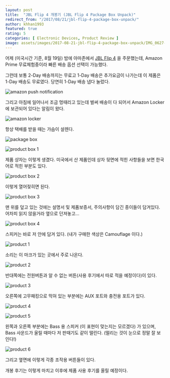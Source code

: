```yaml
---
layout: post
title:  "JBL Flip 4 개봉기 (JBL Flip 4 Package Box Unpack)"
redirect_from: "/2017/08/21/jbl-flip-4-package-box-unpack/"
author: khhan1993
featured: true
rating: 5
categories: [ Electronic Devices, Product Review ]
image: assets/images/2017-08-21-jbl-flip-4-package-box-unpack/IMG_0627-1.jpg
---
```


어제 (미국시간 기준, 8월 19일) 밤에 아마존에서 [JBL Flip 4](http://www.jbl.com/bluetooth-speakers/JBL+Flip+4.html) 을 주문했는데, Amazon Prime 무료체험중이라 빠른 배송 옵션 선택이 가능했다.

그런데 보통 2-Day 배송까지는 무료고 1-Day 배송은 추가요금이 나가는데 이 제품은 1-Day 배송도 무료였다.
당연히 1-Day 배송 냅다 눌렀다.

![amazon push notification](/assets/images/2017-08-21-jbl-flip-4-package-box-unpack/IMG_0627-1.jpg)

그리고 아침에 일어나서 조금 멍때리고 있는데 벌써 배송이 다 되어서 Amazon Locker에 보관되어 있다는 알림이 왔다.

![amazon locker](/assets/images/2017-08-21-jbl-flip-4-package-box-unpack/IMG_0625.jpg)

항상 택배를 받을 때는 가슴이 설렌다.

![package box](/assets/images/2017-08-21-jbl-flip-4-package-box-unpack/IMG_0626.jpg)

![product box 1](/assets/images/2017-08-21-jbl-flip-4-package-box-unpack/IMG_0627.jpg)

제품 샹자는 이렇게 생겼다. 미국에서 산 제품인데 상자 뒷면에 적힌 사항들을 보면 한국어로 적힌 부분도 있다.

![product box 2](/assets/images/2017-08-21-jbl-flip-4-package-box-unpack/IMG_0628.jpg)

이렇게 열어젖히면 된다.

![product box 3](/assets/images/2017-08-21-jbl-flip-4-package-box-unpack/IMG_0630.jpg)

맨 위를 덮고 있는 것에는 설명서 및 제품보증서, 주의사항이 담긴 종이들이 담겨있다. 어차피 읽지 않을거라 옆으로 던져놓고...

![product box 4](/assets/images/2017-08-21-jbl-flip-4-package-box-unpack/IMG_0629.jpg)

스피커는 바로 저 안에 담겨 있다. (내가 구매한 색상은 Camouflage 이다.)

![product 1](/assets/images/2017-08-21-jbl-flip-4-package-box-unpack/IMG_0631.jpg)

소리는 이 마크가 있는 곳에서 주로 나온다.

![product 2](/assets/images/2017-08-21-jbl-flip-4-package-box-unpack/IMG_0632.jpg)

반대쪽에는 전원버튼과 알 수 없는 버튼(사용 후기에서 따로 적을 예정이다)이 있다.

![product 3](/assets/images/2017-08-21-jbl-flip-4-package-box-unpack/IMG_0635.jpg)

오른쪽에 고무패킹으로 막혀 있는 부분에는 AUX 포트와 충전용 포트가 있다.

![product 4](/assets/images/2017-08-21-jbl-flip-4-package-box-unpack/IMG_0634.jpg)

![product 5](/assets/images/2017-08-21-jbl-flip-4-package-box-unpack/IMG_0633.jpg)

왼쪽과 오른쪽 부분에는 Bass 용 스피커 (이 표현이 맞는지는 모르겠다) 가 있으며, Bass 사운드가 울릴 때마다 저 판때기도 같이 떨린다. (떨리는 것이 눈으로 정말 잘 보인다!)

![product 6](/assets/images/2017-08-21-jbl-flip-4-package-box-unpack/IMG_0636.jpg)

그리고 옆면에 이렇게 각종 조작용 버튼들이 있다.

개봉 후기는 이렇게 마치고 이후에 제품 사용 후기를 올릴 예정이다.